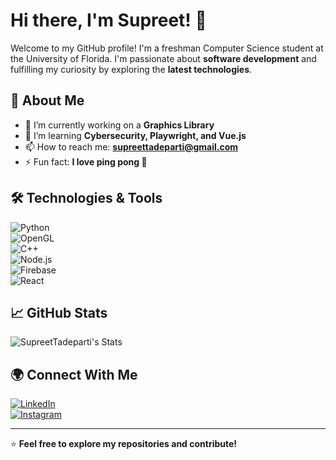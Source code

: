 # Hi there, I'm Supreet! 👋  

Welcome to my GitHub profile! I'm a freshman Computer Science student at the University of Florida. I'm passionate about **software development** and fulfilling my curiosity by exploring the **latest technologies**.  

## 🚀 About Me  
- 🔭 I’m currently working on a **Graphics Library**  
- 🌱 I’m learning **Cybersecurity, Playwright, and Vue.js**
- 📫 How to reach me: **supreettadeparti@gmail.com**  
- ⚡ Fun fact: **I love ping pong 🏓**  

## 🛠️ Technologies & Tools  
![Python](https://img.shields.io/badge/Python-3776AB?style=for-the-badge&logo=python&logoColor=white)  
![OpenGL](https://img.shields.io/badge/OpenGL-5586A4?style=for-the-badge&logo=opengl&logoColor=white)  
![C++](https://img.shields.io/badge/C++-00599C?style=for-the-badge&logo=c%2B%2B&logoColor=white)  
![Node.js](https://img.shields.io/badge/Node.js-43853D?style=for-the-badge&logo=node.js&logoColor=white)  
![Firebase](https://img.shields.io/badge/Firebase-FFCA28?style=for-the-badge&logo=firebase&logoColor=black)  
![React](https://img.shields.io/badge/React-20232A?style=for-the-badge&logo=react&logoColor=61DAFB)  

## 📈 GitHub Stats  
![SupreetTadeparti's Stats](https://github-readme-stats.vercel.app/api?username=SupreetTadeparti&theme=vue-dark&show_icons=true&hide_border=true&count_private=true)

## 🌍 Connect With Me  
[![LinkedIn](https://img.shields.io/badge/LinkedIn-0077B5?style=for-the-badge&logo=linkedin&logoColor=white)](www.linkedin.com/in/supreet-tadeparti-a19847235)  
[![Instagram](https://img.shields.io/badge/Instagram-E4405F?style=for-the-badge&logo=instagram&logoColor=white)](https://www.instagram.com/supreetdpalmite/)  

---

⭐️ **Feel free to explore my repositories and contribute!**
